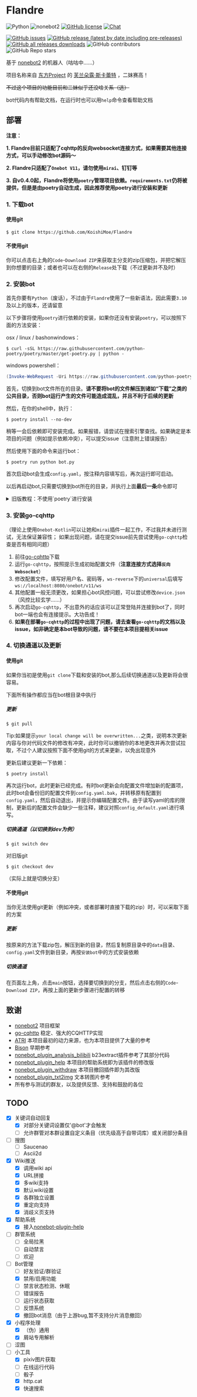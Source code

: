 # Flandre

![Python](https://img.shields.io/badge/python-3.10%2B-lightgrey)
![nonebot2](https://img.shields.io/badge/nonebot2-2.0.0b2-yellowgreen)
[![GitHub license](https://img.shields.io/github/license/KoishiMoe/Flandre)](https://github.com/KoishiMoe/Flandre/blob/main/LICENSE)
[![Chat](https://img.shields.io/badge/Chat-724678572-green)](https://jq.qq.com/?_wv=1027&k=z75kmJl7)

[![GitHub issues](https://img.shields.io/github/issues/KoishiMoe/FLandre)](https://github.com/KoishiMoe/Flandre/issues)
[![GitHub release (latest by date including pre-releases)](https://img.shields.io/github/v/release/KoishiMoe/Flandre?include_prereleases)](https://github.com/KoishiMoe/Flandre/releases)
[![GitHub all releases downloads](https://img.shields.io/github/downloads/KoishiMoe/Flandre/total)](https://github.com/KoishiMoe/Flandre/releases)
![GitHub contributors](https://img.shields.io/github/contributors/KoishiMoe/Flandre)
![GitHub Repo stars](https://img.shields.io/github/stars/KoishiMoe/Flandre?style=social)


基于 [nonebot2](https://github.com/nonebot/nonebot2) 的机器人（咕咕中……）

项目名称来自 [东方Project](https://zh.moegirl.org.cn/zh-cn/%E4%B8%9C%E6%96%B9Project) 的 [芙兰朵露·斯卡蕾特](https://zh.moegirl.org.cn/%E8%8A%99%E5%85%B0%E6%9C%B5%E9%9C%B2%C2%B7%E6%96%AF%E5%8D%A1%E8%95%BE%E7%89%B9) ，二妹赛高！

~~不过这个项目的功能目前和二妹似乎还没啥关系（逃）~~

bot代码内有帮助文档，在运行时也可以用`help`命令查看帮助文档

## 部署

**注意：**

**1. Flandre目前只适配了cqhttp的反向websocket连接方式，如果需要其他连接方式，可以手动修改bot源码～**

**2. Flandre只适配了`Onebot V11`，请勿使用`mirai`、钉钉等**

**3. 自v0.4.0起，Flandre将使用`poetry`管理项目依赖。`requirements.txt`仍将被提供，但是是由poetry自动生成，因此推荐使用poetry进行安装和更新**


### 1. 下载bot
#### 使用git
```console
$ git clone https://github.com/KoishiMoe/Flandre 
```
#### 不使用git
你可以点击右上角的`Code`-`Download ZIP`来获取主分支的zip压缩包，并把它解压到你想要的目录；或者也可以在右侧的`Release`处下载（不过更新并不及时）

### 2. 安装bot
首先你要有`Python`（废话），不过由于`Flandre`使用了一些新语法，因此需要`3.10`及以上的版本，还请留意

以下步骤将使用`poetry`进行依赖的安装，如果你还没有安装`poetry`，可以按照下面的方法安装：

osx / linux / bashonwindows：
```console
$ curl -sSL https://raw.githubusercontent.com/python-poetry/poetry/master/get-poetry.py | python -
```
windows powershell：
```powershell
(Invoke-WebRequest -Uri https://raw.githubusercontent.com/python-poetry/poetry/master/get-poetry.py -UseBasicParsing).Content | python -
```

首先，切换到bot文件所在的目录。**请不要将bot的文件解压到诸如“下载”之类的公共目录，否则bot运行产生的文件可能造成混乱，并且不利于后续的更新**

然后，在你的shell中，执行：
```console
$ poetry install --no-dev
```

稍等一会后依赖即可安装完成。如果报错，请尝试在搜索引擎查找。如果确定是本项目的问题（例如提示依赖冲突），可以提交issue（注意附上错误报告）

然后使用下面的命令来运行bot：
```console
$ poetry run python bot.py
```

首次启动bot会生成`config.yaml`，按注释内容填写后，再次运行即可启动。

以后再启动bot,只需要切换到bot所在的目录，并执行上面**最后一条**命令即可

<details>
  <summary>旧版教程：不使用`poetry`进行安装</summary>

  如果你不愿意使用poetry,也可以直接使用pip进行安装。不过下面的内容可能不会再更新，还请留意。
  
  为了降低维护成本以及减少冲突，我们推荐使用python的虚拟环境来运行
  
  先创建一个虚拟环境，在bot根目录下执行：
  ```console
  $ python -m venv venv
  ```
  然后进入虚拟环境：
  ```console
  $ source venv/bin/activate
  ```
  
  此时你的shell可能会有相应的显示，不过没有也没关系
  
  如果你的电脑上有多个python版本，此时建议检查一下python版本
  ```console
  $ python --version
  ```
  
  如果输出`Python 3.10.x`或更高版本就可以，否则你需要重新使用对应版本来创建虚拟环境
  
  然后再安装依赖：
  ```console
  $ pip install -r requirements.txt
  ```
  
  在中国大陆，由于某些原因可能无法正常下载，此时可以使用国内镜像来安装：
  
  ```console
  $ pip install -i https://pypi.tuna.tsinghua.edu.cn/simple -r requirements.txt
  ```
  
  安装完成后，直接在当前目录执行：
  ```console
  $ python ./bot.py
  ```

首次启动以及更新后会生成一个配置文件`config.yaml`，按内部的注释填写相应值即可

以后启动时，如果没有新的依赖的话，就只需要进入虚拟环境后执行上述命令即可。如果报错导入失败，则可能需要重新安装/更新依赖

</details>

### 3. 安装go-cqhttp

（理论上使用`Onebot-Kotlin`可以让她和`mirai`插件一起工作，不过我并未进行测试，无法保证兼容性；
如果出现问题，请在提交issue前先尝试使用`go-cqhttp`检查是否有相同问题）

1. 前往[go-cqhttp](https://github.com/Mrs4s/go-cqhttp)下载
2. 运行`go-cqhttp`，按照提示生成初始配置文件（**注意连接方式选择`反向Websocket`**）
3. 修改配置文件，填写好用户名、密码等，`ws-reverse`下的`universal`后填写 `ws://localhost:8080/onebot/v11/ws`
4. 其他配置一般无须更改，如果担心bot风控问题，可以尝试修改`device.json`（风控比较玄学……）
5. 再次启动`go-cqhttp`，不出意外的话应该可以正常登陆并连接到bot了，同时bot一端也会有连接提示。大功告成！
6. **如果在部署`go-cqhttp`的过程中出现了问题，请去查看`go-cqhttp`的文档以及issue，如非确定是本bot导致的问题，请不要在本项目提相关issue**

### 4. 切换通道以及更新

#### 使用git
如果你当初是使用`git clone`下载和安装的bot,那么后续切换通道以及更新将会很容易。

下面所有操作都应当在bot根目录中执行

##### 更新
```console
$ git pull
```
Tip:如果提示`your local change will be overwritten...`之类，说明本次更新内容与你对代码文件的修改有冲突，此时你可以撤销你的本地更改并再次尝试拉取，不过个人建议按照下面不使用git的方式来更新，以免出现意外

更新后建议更新一下依赖：
```console
$ poetry install
```

再次运行bot，此时更新已经完成。有时bot更新会向配置文件增加新的配置项，此时bot会备份旧的配置文件到`config.yaml.bak`，并转移原有配置到`config.yaml`，然后自动退出，并提示你编辑配置文件。由于读写yaml的库的限制，更新后的配置文件会缺少一些注释，建议对照`config_default.yaml`进行填写。

##### 切换通道（以切换到dev为例）
```console
$ git switch dev
```
对旧版git
```console
$ git checkout dev
```
（实际上就是切换分支）

#### 不使用git
当你无法使用git更新（例如冲突，或者部署时直接下载的zip）时，可以采取下面的方案

##### 更新
按原来的方法下载zip包，解压到新的目录，然后复制原目录中的`data`目录、`config.yaml`文件到新目录，再按`安装bot`中的方式安装依赖

##### 切换通道
在页面左上角，点击`main`按钮，选择要切换到的分支，然后点击右侧的`Code`-`Download ZIP`，再按上面的更新步骤进行配置的转移

## 致谢
* [nonebot2](https://github.com/nonebot/nonebot2) 项目框架
* [go-cqhttp](https://github.com/Mrs4s/go-cqhttp) 稳定、强大的CQHTTP实现
* [ATRI](https://github.com/Kyomotoi/ATRI) 本项目最初的动力来源，也为本项目提供了大量的参考
* [Bison](https://github.com/felinae98/nonebot-bison) 早期参考
* [nonebot_plugin_analysis_bilibili](https://github.com/mengshouer/nonebot_plugin_analysis_bilibili) b23extract插件参考了其部分代码
* [nonebot_plugin_help](https://github.com/XZhouQD/nonebot-plugin-help) 本项目的帮助系统即为该插件的修改版
* [nonebot_plugin_withdraw](https://github.com/MeetWq/nonebot-plugin-withdraw) 本项目撤回插件即为其改版
* [nonebot_plugin_txt2img](https://github.com/mobyw/nonebot-plugin-txt2img) 文本转图片参考
* 所有参与测试的群友，以及提供反馈、支持和鼓励的各位

## TODO
- [x] 关键词自动回复
  - [x] 对部分关键词设置仅'@bot'才会触发
  - [ ] 允许群管对本群设置自定义条目（优先级高于自带词库）或关闭部分条目
- [ ] 搜图
  - [ ] Saucenao
  - [ ] Ascii2d
- [x] Wiki推送
  - [x] 调用wiki api
  - [x] URL拼接
  - [x] 多wiki支持
  - [x] 默认wiki设置
  - [x] 各群独立设置
  - [x] 重定向支持
  - [x] 消歧义页支持
- [x] 帮助系统
  - [x] 接入[nonebot-plugin-help](https://github.com/XZhouQD/nonebot-plugin-help)
- [ ] 群管系统
  - [ ] 全局拉黑
  - [ ] 自动禁言
  - [ ] 欢迎
- [ ] Bot管理
  - [ ] 好友验证/群验证
  - [x] 禁用/启用功能
  - [ ] 禁言状态检测、休眠
  - [ ] 错误报告
  - [ ] 运行状态获取
  - [ ] 反馈系统
  - [x] 撤回bot消息（由于上游bug,暂不支持分片消息撤回）
- [x] 小程序处理
  - [x] （伪）通用
  - [x] 屑站专用解析
- [ ] 涩图
- [ ] 小工具
  - [x] pixiv图片获取
  - [ ] 在线运行代码
  - [ ] 骰子
  - [x] http.cat
  - [x] 快速搜索
